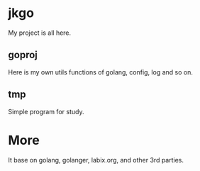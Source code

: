 jkgo
====
My project is all here.

goproj
------
Here is my own utils functions of golang, config, log and so on.

tmp
---
Simple program for study.

More
====
It base on golang, golanger, labix.org, and other 3rd parties.

